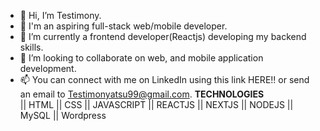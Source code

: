- 👋 Hi, I’m Testimony.
- 👀 I'm an aspiring full-stack web/mobile developer. 
- 🌱 I’m currently a frontend developer(Reactjs) developing my backend skills.
- 💞️ I’m looking to collaborate on web, and mobile application development.
- 📫 You can connect with me on LinkedIn using this link <a link="www.linkedin.com/in/testimony-atsu-029943217">HERE!!</a> or send an email to Testimonyatsu99@gmail.com.
                               <strong>TECHNOLOGIES</strong><br>
   <span> || HTML || CSS || JAVASCRIPT || REACTJS || NEXTJS || NODEJS || MySQL || Wordpress </span>
